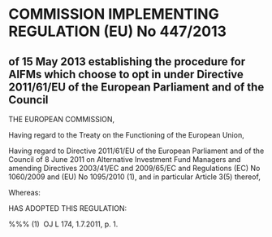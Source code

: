 # COMMISSION IMPLEMENTING REGULATION (EU) No 447/2013

## of 15 May 2013 establishing the procedure for AIFMs which choose to opt in under Directive 2011/61/EU of the European Parliament and of the Council

THE EUROPEAN COMMISSION,

Having regard to the Treaty on the Functioning of the European Union,

Having regard to Directive 2011/61/EU of the European Parliament and of the Council of 8 June 2011 on Alternative Investment Fund Managers and amending Directives 2003/41/EC and 2009/65/EC and Regulations (EC) No 1060/2009 and (EU) No 1095/2010 (1), and in particular Article 3(5) thereof,

Whereas:

HAS ADOPTED THIS REGULATION:

%%% (1)  OJ L 174, 1.7.2011, p. 1.

